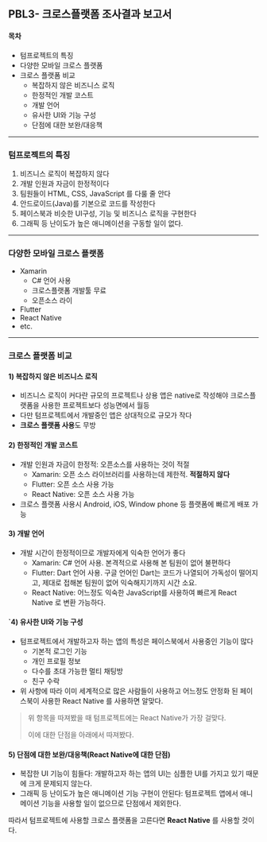 ## PBL3- 크로스플랫폼 조사결과 보고서

#### 목차

* 텀프로젝트의 특징
* 다양한 모바일 크로스 플랫폼
* 크로스 플랫폼 비교
  * 복잡하지 않은 비즈니스 로직 
  * 한정적인 개발 코스트
  * 개발 언어
  * 유사한 UI와 기능 구성
  * 단점에 대한 보완/대응책

<hr>

### 텀프로젝트의 특징

1. 비즈니스 로직이 복잡하지 않다
2. 개발 인원과 자금이 한정적이다
3. 팀원들이 HTML, CSS, JavaScript 를 다룰 줄 안다
4. 안드로이드(Java)를 기본으로 코드를 작성한다
5. 페이스북과 비슷한 UI구성, 기능 및 비즈니스 로직을 구현한다
6. 그래픽 등 난이도가 높은 애니메이션을 구동할 일이 없다.

<hr> 

### 다양한 모바일 크로스 플랫폼

* Xamarin
  * C# 언어 사용
  * 크로스플랫폼 개발툴 무료
  * 오픈소스 라이
* Flutter
* React Native
* etc.

<hr>

### 크로스 플랫폼 비교

#### 	

#### 	1) 복잡하지 않은 비즈니스 로직

* 비즈니스 로직이 커다란 규모의 프로젝트나 상용 앱은 native로 작성해야 크로스플랫폼을 사용한 프로젝트보다 성능면에서 월등
* 다만 텀프로젝트에서 개발중인 앱은 상대적으로 규모가 작다
*  **크로스 플랫폼 사용**도 무방 



#### 	2) 한정적인 개발 코스트 

* 개발 인원과 자금이 한정적: 오픈소스를 사용하는 것이 적절
  * Xamarin: 오픈 소스 라이브러리를 사용하는데 제한적. **적절하지 않다**
  * Flutter:  오픈 소스 사용 가능
  * React Native: 오픈 소스 사용 가능
* 크로스 플랫폼 사용시 Android, iOS, Window phone 등 플랫폼에 빠르게 배포 가능



#### 	3) 개발 언어

* 개발 시간이 한정적이므로 개발자에게 익숙한 언어가 좋다
  * Xamarin: C# 언어 사용. 본격적으로 사용해 본 팀원이 없어 불편하다
  * Flutter: Dart 언어 사용. 구글 언어인 Dart는 코드가 나열되어 가독성이 떨어지고, 제대로 접해본 팀원이 없어 익숙해지기까지 시간 소요. 
  * React Native: 어느정도 익숙한 JavaScript를 사용하여 빠르게 React Native 로 변환 가능하다.  



#### `4) 유사한 UI와 기능 구성

* 텀프로젝트에서 개발하고자 하는 앱의 특성은 페이스북에서 사용중인 기능이 많다
  * 기본적 로그인 기능
  * 개인 프로필 정보
  * 다수를 초대 가능한 멀티 채팅방
  * 친구 수락
* 위 사항에 따라 이미 세계적으로 많은 사람들이 사용하고 어느정도 안정화 된 페이스북이 사용한 React Native 를 사용하면 알맞다. 



>  위 항목을 따져봤을 때 텀프로젝트에는 React Native가 가장 걸맞다. 
>
> 이에 대한 단점을 아래에서 따져봤다. 



#### 	5) 단점에 대한 보완/대응책(React Native에 대한 단점)

* 복잡한 UI 기능이 힘들다: 개발하고자 하는 앱의 UI는 심플한 UI를 가지고 있기 때문에 크게 문제되지 않는다. 
* 그래픽 등 난이도가 높은 애니메이션 기능 구현이 안된다: 텀프로젝트 앱에서 애니메이션 기능을 사용할 일이 없으므로 단점에서 제외한다. 





따라서  텀프로젝트에 사용할 크로스 플랫폼을 고른다면 **React Native** 를 사용할 것이다. 
